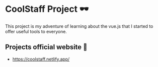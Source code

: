 # CoolStaff Project 🕶️

This project is my adventure of learning about the vue.js that I started to offer useful tools to everyone.

## Projects official website 🔗

- https://coolstaff.netlify.app/
